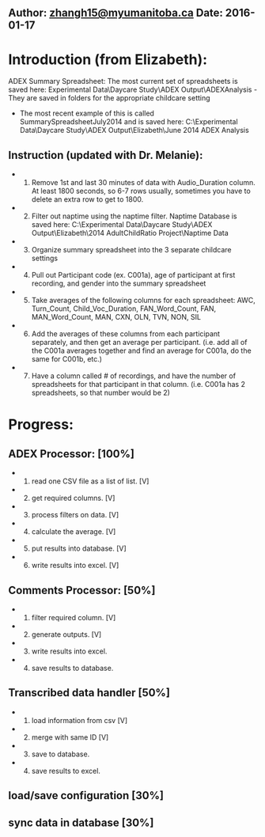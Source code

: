 Author: zhangh15@myumanitoba.ca
Date: 2016-01-17
-------

# Introduction (from Elizabeth):
ADEX Summary Spreadsheet:
The most current set of spreadsheets is saved here:
Experimental Data\Daycare Study\ADEX Output\ADEXAnalysis
-They are saved in folders for the appropriate childcare setting
* The most recent example of this is called SummarySpreadsheetJuly2014 and is saved here:
C:\Experimental Data\Daycare Study\ADEX Output\Elizabeth\June 2014 ADEX Analysis

## Instruction (updated with Dr. Melanie):
- 1. Remove 1st and last 30 minutes of data with Audio_Duration column. At least 1800 seconds, so 6-7 rows usually, sometimes you have to delete an extra row to get to 1800.
- 2. Filter out naptime using the naptime filter.
  Naptime Database is saved here:
  C:\Experimental Data\Daycare Study\ADEX Output\Elizabeth\2014 AdultChildRatio Project\Naptime Data
- 3. Organize summary spreadsheet into the 3 separate childcare settings
- 4. Pull out Participant code (ex. C001a), age of participant at first recording, and gender into the summary spreadsheet
- 5. Take averages of the following columns for each spreadsheet:
  AWC, Turn_Count, Child_Voc_Duration, FAN_Word_Count, FAN, MAN_Word_Count, MAN, CXN, OLN, TVN, NON, SIL
- 6. Add the averages of these columns from each participant separately, and then get an average per participant. (i.e. add all of the C001a averages together and find an average for C001a, do the same for C001b, etc.)
- 7. Have a column called # of recordings, and have the number of spreadsheets for that participant in that column. (i.e. C001a has 2 spreadsheets, so that number would be 2)

# Progress:
## ADEX Processor: [100%]
- 1. read one CSV file as a list of list. [V] 
- 2. get required columns. [V]
- 3. process filters on data. [V]
- 4. calculate the average. [V]
- 5. put results into database. [V]
- 6. write results into excel. [V]

## Comments Processor: [50%]
- 1. filter required column. [V]
- 2. generate outputs. [V]
- 3. write results into excel.
- 4. save results to database.

## Transcribed data handler [50%]
- 1. load information from csv [V]
- 2. merge with same ID [V]
- 3. save to database.
- 4. save results to excel.

## load/save configuration [30%]
## sync data in database [30%]

